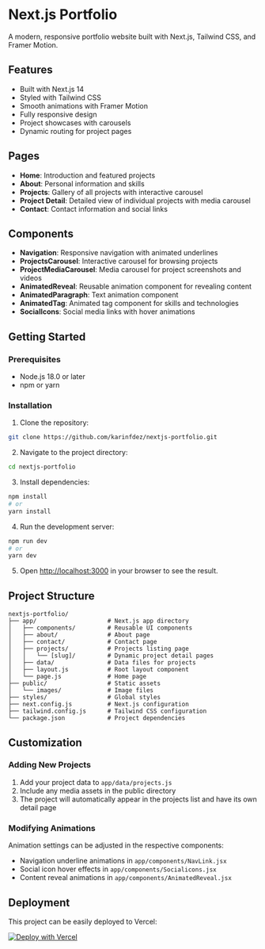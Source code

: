# Next.js Portfolio

A modern, responsive portfolio website built with Next.js, Tailwind CSS, and Framer Motion.

## Features

- Built with Next.js 14
- Styled with Tailwind CSS
- Smooth animations with Framer Motion
- Fully responsive design
- Project showcases with carousels
- Dynamic routing for project pages

## Pages

- **Home**: Introduction and featured projects
- **About**: Personal information and skills
- **Projects**: Gallery of all projects with interactive carousel
- **Project Detail**: Detailed view of individual projects with media carousel
- **Contact**: Contact information and social links

## Components

- **Navigation**: Responsive navigation with animated underlines
- **ProjectsCarousel**: Interactive carousel for browsing projects
- **ProjectMediaCarousel**: Media carousel for project screenshots and videos
- **AnimatedReveal**: Reusable animation component for revealing content
- **AnimatedParagraph**: Text animation component
- **AnimatedTag**: Animated tag component for skills and technologies
- **SocialIcons**: Social media links with hover animations

## Getting Started

### Prerequisites

- Node.js 18.0 or later
- npm or yarn

### Installation

1. Clone the repository:
```bash
git clone https://github.com/karinfdez/nextjs-portfolio.git
```

2. Navigate to the project directory:
```bash
cd nextjs-portfolio
```

3. Install dependencies:
```bash
npm install
# or
yarn install
```

4. Run the development server:
```bash
npm run dev
# or
yarn dev
```

5. Open [http://localhost:3000](http://localhost:3000) in your browser to see the result.

## Project Structure

```
nextjs-portfolio/
├── app/                    # Next.js app directory
│   ├── components/         # Reusable UI components
│   ├── about/              # About page
│   ├── contact/            # Contact page
│   ├── projects/           # Projects listing page
│   │   └── [slug]/         # Dynamic project detail pages
│   ├── data/               # Data files for projects
│   ├── layout.js           # Root layout component
│   └── page.js             # Home page
├── public/                 # Static assets
│   └── images/             # Image files
├── styles/                 # Global styles
├── next.config.js          # Next.js configuration
├── tailwind.config.js      # Tailwind CSS configuration
└── package.json            # Project dependencies
```

## Customization

### Adding New Projects

1. Add your project data to `app/data/projects.js`
2. Include any media assets in the public directory
3. The project will automatically appear in the projects list and have its own detail page

### Modifying Animations

Animation settings can be adjusted in the respective components:
- Navigation underline animations in `app/components/NavLink.jsx`
- Social icon hover effects in `app/components/Socialicons.jsx`
- Content reveal animations in `app/components/AnimatedReveal.jsx`

## Deployment

This project can be easily deployed to Vercel:

[![Deploy with Vercel](https://vercel.com/button)](https://vercel.com/new/clone?repository-url=https://github.com/karinfdez/nextjs-portfolio)

